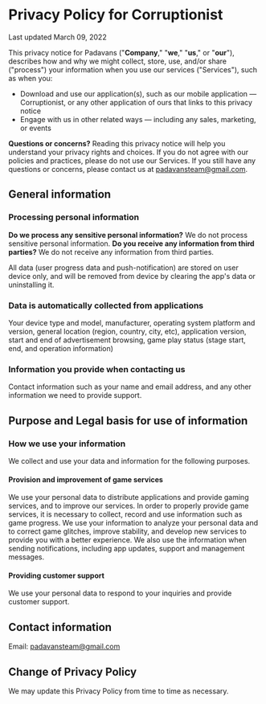 # Privacy Policy for Corruptionist
Last updated March 09, 2022

This privacy notice for Padavans ("**Company**," "**we**," "**us**," or "**our**"), describes how and why we might collect, store, use, and/or share ("process") your information when you use our
services ("Services"), such as when you:
- Download and use our application(s), such as our mobile application — Corruptionist, or any other application of ours that links to this privacy notice
- Engage with us in other related ways — including any sales, marketing, or events

**Questions or concerns?** Reading this privacy notice will help you understand your privacy rights and choices. If you do not agree with our policies and practices, please do not use our
Services. If you still have any questions or concerns, please contact us at padavansteam@gmail.com.

## General information 
### Processing personal information
**Do we process any sensitive personal information?** We do not process sensitive personal information.
**Do you receive any information from third parties?** We do not receive any information from third parties.

All data (user progress data and push-notification) are stored on user device only, and will be removed from device by clearing the app's data or uninstalling it.

### Data is automatically collected from applications
Your device type and model, manufacturer, operating system platform and version, general location (region, country, city, etc), application version, start and end of advertisement browsing, game play status (stage start, end, and operation information)

### Information you provide when contacting us
Contact information such as your name and email address, and any other information we need to provide support.

## Purpose and Legal basis for use of information
### How we use your information
We collect and use your data and information for the following purposes.

#### Provision and improvement of game services
We use your personal data to distribute applications and provide gaming services, and to improve our services.
In order to properly provide game services, it is necessary to collect, record and use information such as game progress.
We use your information to analyze your personal data and to correct game glitches, improve stability, and develop new services to provide you with a better experience.
We also use the information when sending notifications, including app updates, support and management messages.

#### Providing customer support
We use your personal data to respond to your inquiries and provide customer support.

## Contact information
Email: padavansteam@gmail.com

## Change of Privacy Policy
We may update this Privacy Policy from time to time as necessary.
